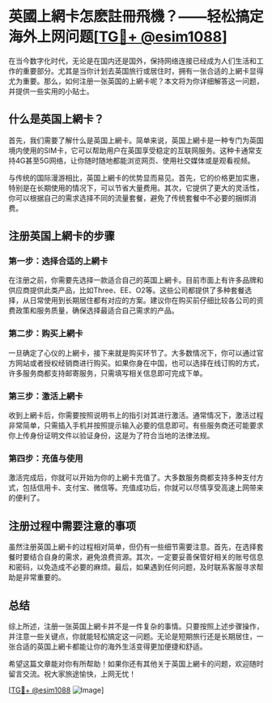 # 英國上網卡怎麽註冊飛機？——轻松搞定海外上网问题[[TG💪+ @esim1088](https://t.me/s/esim1088)]

在当今数字化时代，无论是在国内还是国外，保持网络连接已经成为人们生活和工作的重要部分。尤其是当你计划去英国旅行或居住时，拥有一张合适的上網卡显得尤为重要。那么，如何注册一张英国的上網卡呢？本文将为你详细解答这一问题，并提供一些实用的小贴士。

## 什么是英国上網卡？

首先，我们需要了解什么是英国上網卡。简单来说，英国上網卡是一种专门为英国境内使用的SIM卡，它可以帮助用户在英国享受稳定的互联网服务。这种卡通常支持4G甚至5G网络，让你随时随地都能浏览网页、使用社交媒体或是观看视频。

与传统的国际漫游相比，英国上網卡的优势显而易见。首先，它的价格更加实惠，特别是在长期使用的情况下，可以节省大量费用。其次，它提供了更大的灵活性，你可以根据自己的需求选择不同的流量套餐，避免了传统套餐中不必要的捆绑消费。

## 注册英国上網卡的步骤

### 第一步：选择合适的上網卡

在注册之前，你需要先选择一款适合自己的英国上網卡。目前市面上有许多品牌和供应商提供此类产品，比如Three、EE、O2等。这些公司都提供了多种套餐选择，从日常使用到长期居住都有对应的方案。建议你在购买前仔细比较各公司的资费政策和服务质量，确保选择最适合自己需求的产品。

### 第二步：购买上網卡

一旦确定了心仪的上網卡，接下来就是购买环节了。大多数情况下，你可以通过官方网站或者授权经销商进行购买。如果你身在中国，也可以选择在线订购的方式，许多服务商都支持邮寄服务，只需填写相关信息即可完成下单。

### 第三步：激活上網卡

收到上網卡后，你需要按照说明书上的指引对其进行激活。通常情况下，激活过程非常简单，只需插入手机并按照提示输入必要的信息即可。有些服务商还可能要求你上传身份证明文件以验证身份，这是为了符合当地的法律法规。

### 第四步：充值与使用

激活完成后，你就可以开始为你的上網卡充值了。大多数服务商都支持多种支付方式，包括信用卡、支付宝、微信等。充值成功后，你就可以尽情享受高速上网带来的便利了。

## 注册过程中需要注意的事项

虽然注册英国上網卡的过程相对简单，但仍有一些细节需要注意。首先，在选择套餐时要结合自身的需求，避免浪费资源。其次，一定要妥善保管好相关的账号信息和密码，以免造成不必要的麻烦。最后，如果遇到任何问题，及时联系客服寻求帮助是非常重要的。

## 总结

综上所述，注册一张英国上網卡并不是一件复杂的事情。只要按照上述步骤操作，并注意一些关键点，你就能轻松搞定这一问题。无论是短期旅行还是长期居住，一张合适的英国上網卡都能让你的海外生活变得更加便捷和舒适。

希望这篇文章能对你有所帮助！如果你还有其他关于英国上網卡的问题，欢迎随时留言交流。祝大家旅途愉快，上网无忧！

[[TG💪+ @esim1088](https://t.me/s/esim1088) ![Image](https://i.postimg.cc/4NQfJmqS/Snipaste-2025-05-13-00-14-12.png)]